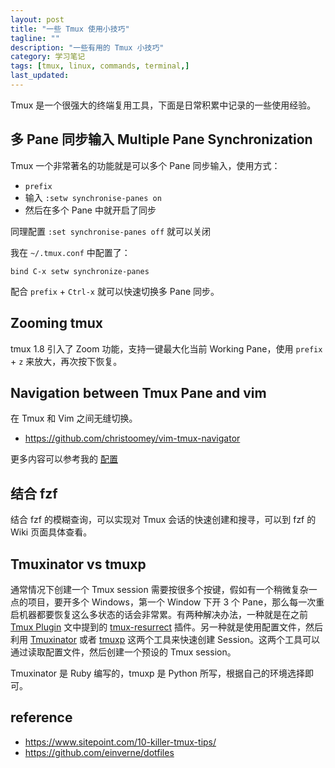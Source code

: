 ```yaml
---
layout: post
title: "一些 Tmux 使用小技巧"
tagline: ""
description: "一些有用的 Tmux 小技巧"
category: 学习笔记
tags: [tmux, linux, commands, terminal,]
last_updated:
---
```


Tmux 是一个很强大的终端复用工具，下面是日常积累中记录的一些使用经验。


## 多 Pane 同步输入 Multiple Pane Synchronization
Tmux 一个非常著名的功能就是可以多个 Pane 同步输入，使用方式：

- `prefix`
- 输入 `:setw synchronise-panes on`
- 然后在多个 Pane 中就开启了同步

同理配置 `:set synchronise-panes off` 就可以关闭

我在 `~/.tmux.conf` 中配置了：

```
bind C-x setw synchronize-panes
```

配合 `prefix` + `Ctrl-x` 就可以快速切换多 Pane 同步。

## Zooming tmux
tmux 1.8 引入了 Zoom 功能，支持一键最大化当前 Working Pane，使用 `prefix` + `z` 来放大，再次按下恢复。


## Navigation between Tmux Pane and vim
在 Tmux 和 Vim 之间无缝切换。

- <https://github.com/christoomey/vim-tmux-navigator>

更多内容可以参考我的 [配置](https://github.com/einverne/dotfiles)

## 结合 fzf
结合 fzf 的模糊查询，可以实现对 Tmux 会话的快速创建和搜寻，可以到 fzf 的 Wiki 页面具体查看。

## Tmuxinator vs tmuxp
通常情况下创建一个 Tmux session 需要按很多个按键，假如有一个稍微复杂一点的项目，要开多个 Windows，第一个 Window 下开 3 个 Pane，那么每一次重启机器都要恢复这么多状态的话会非常累。有两种解决办法，一种就是在之前 [Tmux Plugin](/post/2017/12/tmux-plugins.html) 文中提到的 [tmux-resurrect](http://einverne.github.io/post/2017/12/tmux-plugins.html#tmux-resurrect) 插件。另一种就是使用配置文件，然后利用 [Tmuxinator](https://github.com/tmuxinator/tmuxinator) 或者 [tmuxp](https://github.com/tmux-python/tmuxp) 这两个工具来快速创建 Session。这两个工具可以通过读取配置文件，然后创建一个预设的 Tmux session。

Tmuxinator 是 Ruby 编写的，tmuxp 是 Python 所写，根据自己的环境选择即可。

## reference

- <https://www.sitepoint.com/10-killer-tmux-tips/>
- <https://github.com/einverne/dotfiles>
